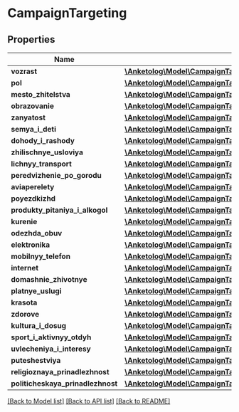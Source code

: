 # CampaignTargeting

## Properties
Name | Type | Description | Notes
------------ | ------------- | ------------- | -------------
**vozrast** | [**\Anketolog\Model\CampaignTargetingVozrast**](CampaignTargetingVozrast.md) |  | [optional] 
**pol** | [**\Anketolog\Model\CampaignTargetingPol**](CampaignTargetingPol.md) |  | [optional] 
**mesto_zhitelstva** | [**\Anketolog\Model\CampaignTargetingMestoZhitelstva**](CampaignTargetingMestoZhitelstva.md) |  | [optional] 
**obrazovanie** | [**\Anketolog\Model\CampaignTargetingObrazovanie**](CampaignTargetingObrazovanie.md) |  | [optional] 
**zanyatost** | [**\Anketolog\Model\CampaignTargetingZanyatost**](CampaignTargetingZanyatost.md) |  | [optional] 
**semya_i_deti** | [**\Anketolog\Model\CampaignTargetingSemyaIDeti**](CampaignTargetingSemyaIDeti.md) |  | [optional] 
**dohody_i_rashody** | [**\Anketolog\Model\CampaignTargetingDohodyIRashody**](CampaignTargetingDohodyIRashody.md) |  | [optional] 
**zhilischnye_usloviya** | [**\Anketolog\Model\CampaignTargetingZhilischnyeUsloviya**](CampaignTargetingZhilischnyeUsloviya.md) |  | [optional] 
**lichnyy_transport** | [**\Anketolog\Model\CampaignTargetingLichnyyTransport**](CampaignTargetingLichnyyTransport.md) |  | [optional] 
**peredvizhenie_po_gorodu** | [**\Anketolog\Model\CampaignTargetingPeredvizheniePoGorodu**](CampaignTargetingPeredvizheniePoGorodu.md) |  | [optional] 
**aviaperelety** | [**\Anketolog\Model\CampaignTargetingAviaperelety**](CampaignTargetingAviaperelety.md) |  | [optional] 
**poyezdkizhd** | [**\Anketolog\Model\CampaignTargetingPoyezdkizhd**](CampaignTargetingPoyezdkizhd.md) |  | [optional] 
**produkty_pitaniya_i_alkogol** | [**\Anketolog\Model\CampaignTargetingProduktyPitaniyaIAlkogol**](CampaignTargetingProduktyPitaniyaIAlkogol.md) |  | [optional] 
**kurenie** | [**\Anketolog\Model\CampaignTargetingKurenie**](CampaignTargetingKurenie.md) |  | [optional] 
**odezhda_obuv** | [**\Anketolog\Model\CampaignTargetingOdezhdaObuv**](CampaignTargetingOdezhdaObuv.md) |  | [optional] 
**elektronika** | [**\Anketolog\Model\CampaignTargetingElektronika**](CampaignTargetingElektronika.md) |  | [optional] 
**mobilnyy_telefon** | [**\Anketolog\Model\CampaignTargetingMobilnyyTelefon**](CampaignTargetingMobilnyyTelefon.md) |  | [optional] 
**internet** | [**\Anketolog\Model\CampaignTargetingInternet**](CampaignTargetingInternet.md) |  | [optional] 
**domashnie_zhivotnye** | [**\Anketolog\Model\CampaignTargetingDomashnieZhivotnye**](CampaignTargetingDomashnieZhivotnye.md) |  | [optional] 
**platnye_uslugi** | [**\Anketolog\Model\CampaignTargetingPlatnyeUslugi**](CampaignTargetingPlatnyeUslugi.md) |  | [optional] 
**krasota** | [**\Anketolog\Model\CampaignTargetingKrasota**](CampaignTargetingKrasota.md) |  | [optional] 
**zdorove** | [**\Anketolog\Model\CampaignTargetingZdorove**](CampaignTargetingZdorove.md) |  | [optional] 
**kultura_i_dosug** | [**\Anketolog\Model\CampaignTargetingKulturaIDosug**](CampaignTargetingKulturaIDosug.md) |  | [optional] 
**sport_i_aktivnyy_otdyh** | [**\Anketolog\Model\CampaignTargetingSportIAktivnyyOtdyh**](CampaignTargetingSportIAktivnyyOtdyh.md) |  | [optional] 
**uvlecheniya_i_interesy** | [**\Anketolog\Model\CampaignTargetingUvlecheniyaIInteresy**](CampaignTargetingUvlecheniyaIInteresy.md) |  | [optional] 
**puteshestviya** | [**\Anketolog\Model\CampaignTargetingPuteshestviya**](CampaignTargetingPuteshestviya.md) |  | [optional] 
**religioznaya_prinadlezhnost** | [**\Anketolog\Model\CampaignTargetingReligioznayaPrinadlezhnost**](CampaignTargetingReligioznayaPrinadlezhnost.md) |  | [optional] 
**politicheskaya_prinadlezhnost** | [**\Anketolog\Model\CampaignTargetingPoliticheskayaPrinadlezhnost**](CampaignTargetingPoliticheskayaPrinadlezhnost.md) |  | [optional] 

[[Back to Model list]](../README.md#documentation-for-models) [[Back to API list]](../README.md#documentation-for-api-endpoints) [[Back to README]](../README.md)


